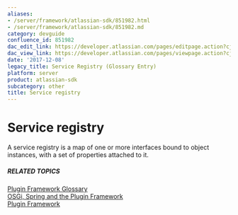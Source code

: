 ```yaml
---
aliases:
- /server/framework/atlassian-sdk/851982.html
- /server/framework/atlassian-sdk/851982.md
category: devguide
confluence_id: 851982
dac_edit_link: https://developer.atlassian.com/pages/editpage.action?cjm=wozere&pageId=851982
dac_view_link: https://developer.atlassian.com/pages/viewpage.action?cjm=wozere&pageId=851982
date: '2017-12-08'
legacy_title: Service Registry (Glossary Entry)
platform: server
product: atlassian-sdk
subcategory: other
title: Service registry
---
```

# Service registry

A service registry is a map of one or more interfaces bound to object instances, with a set of properties attached to it.

##### RELATED TOPICS

[Plugin Framework Glossary](/server/framework/atlassian-sdk/plugin-framework-glossary)  
[OSGi, Spring and the Plugin Framework](/server/framework/atlassian-sdk/osgi-spring-and-the-plugin-framework)  
[Plugin Framework](https://developer.atlassian.com/display/PLUGINFRAMEWORK/Plugin+Framework)











































































































































































